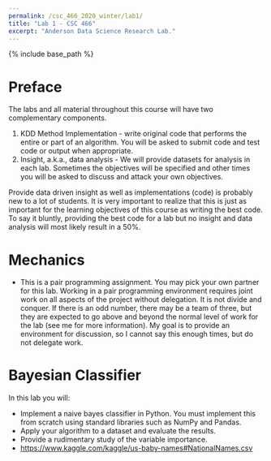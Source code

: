 ```yaml
---
permalink: /csc_466_2020_winter/lab1/
title: "Lab 1 - CSC 466"
excerpt: "Anderson Data Science Research Lab."
---
```


{% include base_path %}

# Preface
The labs and all material throughout this course will have two complementary components.

1. KDD Method Implementation - write original code that performs the entire or part of an algorithm. You will be asked to submit code and test code or output when appropriate.
2. Insight, a.k.a., data analysis - We will provide datasets for analysis in each lab. Sometimes the objectives will be specified and other times you will be asked to discuss and attack your own objectives.

Provide data driven insight as well as implementations (code) is probably new to a lot of students.
It is very important to realize that this is just as important for the learning objectives of
this course as writing the best code. To say it bluntly, providing the best code for a lab
but no insight and data analysis will most likely result in a 50%.

# Mechanics
* This is a pair programming assignment. You may pick your own partner for this lab. Working in a pair programming environment requires joint work on all aspects of the project without delegation. It is not divide and conquer. If there is an odd number, there may be a team of three, but they are expected to go above and beyond the normal level of work for the lab (see me for more information). My goal is to provide an environment for discussion, so I cannot say this enough times, but do not delegate work.

# Bayesian Classifier
In this lab you will:
* Implement a naive bayes classifier in Python. You must implement this from scratch using standard libraries
such as NumPy and Pandas.
* Apply your algorithm to a dataset and evaluate the results.
* Provide a rudimentary study of the variable importance.
* https://www.kaggle.com/kaggle/us-baby-names#NationalNames.csv
